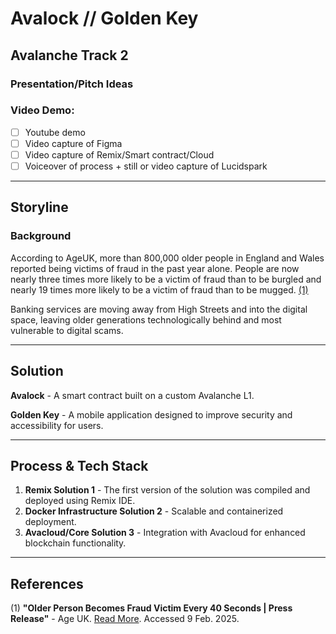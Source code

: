 # Avalock // Golden Key

## Avalanche Track 2

### Presentation/Pitch Ideas

### Video Demo:
- [ ] Youtube demo
- [ ] Video capture of Figma
- [ ] Video capture of Remix/Smart contract/Cloud
- [ ] Voiceover of process + still or video capture of Lucidspark

---

## Storyline

### Background
According to AgeUK, more than 800,000 older people in England and Wales reported being victims of fraud in the past year alone. People are now nearly three times more likely to be a victim of fraud than to be burgled and nearly 19 times more likely to be a victim of fraud than to be mugged. [(1)](#references)

Banking services are moving away from High Streets and into the digital space, leaving older generations technologically behind and most vulnerable to digital scams.

---

## Solution
**Avalock** - A smart contract built on a custom Avalanche L1.

**Golden Key** - A mobile application designed to improve security and accessibility for users.

---

## Process & Tech Stack

1. **Remix Solution 1** - The first version of the solution was compiled and deployed using Remix IDE.
2. **Docker Infrastructure Solution 2** - Scalable and containerized deployment.
3. **Avacloud/Core Solution 3** - Integration with Avacloud for enhanced blockchain functionality.

---

## References

(1) **"Older Person Becomes Fraud Victim Every 40 Seconds | Press Release"** - Age UK.
[Read More](https://www.ageuk.org.uk/latest-press/articles/2019/july/older-person-becomes-fraud-victim-every-40-seconds/). Accessed 9 Feb. 2025.

